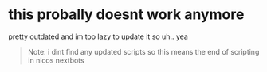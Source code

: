 # this probally doesnt work anymore
pretty outdated and im too lazy to update it so uh.. yea

> Note: i dint find any updated scripts so this means the end of scripting in nicos nextbots
